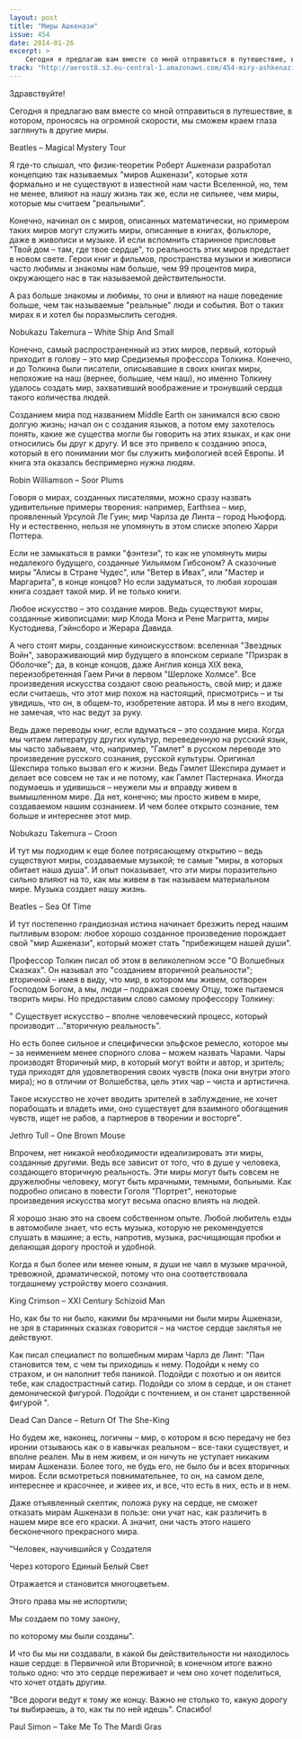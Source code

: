 ```yaml
---
layout: post
title: "Миры Ашкенази"
issue: 454
date: 2014-01-26
excerpt: >
    Сегодня я предлагаю вам вместе со мной отправиться в путешествие, в котором, проносясь на огромной скорости, мы сможем краем глаза заглянуть в другие миры.
track: "http://aerost8.s3.eu-central-1.amazonaws.com/454-miry-ashkenazi.mp3"
---
```


Здравствуйте!

Сегодня я предлагаю вам вместе со мной отправиться в путешествие, в котором, проносясь на огромной скорости, мы сможем краем глаза заглянуть в другие миры.

Beatles – Magical Mystery Tour

Я где-то слышал, что физик-теоретик Роберт Ашкенази разработал концепцию так называемых "миров Ашкенази", которые хотя формально и не существуют в известной нам части Вселенной, но, тем не менее, влияют на нашу жизнь так же, если не сильнее, чем миры, которые мы считаем "реальными".

Конечно, начинал он с миров, описанных математически, но примером таких миров могут служить миры, описанные в книгах, фольклоре, даже в живописи и музыке. И если вспомнить старинное присловье "Твой дом – там, где твое сердце", то реальность этих миров предстает в новом свете. Герои книг и фильмов, пространства музыки и живописи часто любимы и знакомы нам больше, чем 99 процентов мира, окружающего нас в так называемой действительности.

А раз больше знакомы и любимы, то они и влияют на наше поведение больше, чем так называемые "реальные" люди и события. Вот о таких мирах я и хотел бы поразмыслить сегодня.

Nobukazu Takemura – White Ship And Small

Конечно, самый распространенный из этих миров, первый, который приходит в голову – это мир Средиземья профессора Толкина. Конечно, и до Толкина были писатели, описывавшие в своих книгах миры, непохожие на наш (вернее, большие, чем наш), но именно Толкину удалось создать мир, захвативший воображение и тронувший сердца такого количества людей.

Созданием мира под названием Middle Earth он занимался всю свою долгую жизнь; начал он с создания языков, а потом ему захотелось понять, какие же существа могли бы говорить на этих языках, и как они относились бы друг к другу. И все это привело к созданию эпоса, который в его понимании мог бы служить мифологией всей Европы. И книга эта оказалсь беспримерно нужна людям.

Robin Williamson – Soor Plums

Говоря о мирах, созданных писателями, можно сразу назвать удивительные примеры творения: например, Earthsea – мир, проявленный Урсулой Ле Гуин; мир Чарлза де Линта – город Ньюфорд. Ну и естественно, нельзя не упомянуть в этом списке эпопею Харри Поттера.

Если не замыкаться в рамки "фэнтези", то как не упомянуть миры недалекого будущего, созданные Уильямом Гибсоном? А сказочные миры "Алисы в Стране Чудес", или "Ветер в Ивах", или "Мастер и Маргарита", в конце концов? Но если задуматься, то любая хорошая книга создает такой мир. И не только книги.

Любое искусство – это создание миров. Ведь существуют миры, созданные живописцами: мир Клода Монэ и Рене Магритта, миры Кустодиева, Гэйнсборо и Жерара Давида.

А чего стоят миры, созданные киноискусством: вселенная "Звездных Войн", завораживающий мир будущего в японском сериале "Призрак в Оболочке"; да, в конце концов, даже Англия конца XIX века, переизобретенная Гаем Ричи в первом "Шерлоке Холмсе". Все произведения искусства создают свою реальность, свой мир; и даже если считаешь, что этот мир похож на настоящий, присмотрись – и ты увидишь, что он, в общем-то, изобретение автора. И мы в него входим, не замечая, что нас ведут за руку.

Ведь даже переводы книг, если вдуматься – это создание мира. Когда мы читаем литературу других культур, переведенную на русский язык, мы часто забываем, что, например, "Гамлет" в русском переводе это произведение русского сознания, русской культуры. Оригинал Шекспира только вызвал его к жизни. Ведь Гамлет Шекспира думает и делает все совсем не так и не потому, как Гамлет Пастернака. Иногда подумаешь и удивишься – неужели мы и вправду живем в вымышленном мире. Да нет, конечно; мы просто живем в мире, создаваемом нашим сознанием. И чем более открыто сознание, тем больше и интереснее этот мир.

Nobukazu Takemura – Croon

И тут мы подходим к еще более потрясающему открытию – ведь существуют миры, создаваемые музыкой; те самые "миры, в которых обитает наша душа". И опыт показывает, что эти миры поразительно сильно влияют на то, как мы живем в так называем материальном мире. Музыка создает нашу жизнь.

Beatles – Sea Of Time

И тут постепенно грандиозная истина начинает брезжить перед нашим пытливым взором: любое хорошо созданное произведение порождает свой "мир Ашкенази", который может стать "прибежищем нашей души".

Профессор Толкин писал об этом в великолепном эссе "О Волшебных Сказках". Он называл это "созданием вторичной реальности"; вторичной – имея в виду, что мир, в котором мы живем, сотворен Господом Богом, а мы, люди – подражая своему Отцу, тоже пытаемся творить миры. Но предоставим слово самому профессору Толкину:

" Существует искусство – вполне человеческий процесс, который производит ..."вторичную реальность".

Но есть более сильное и специфически эльфское ремесло, которое мы – за неимением менее спорного слова – можем назвать Чарами. Чары производят Вторичный мир, в который могут войти и автор, и зритель; туда приходят для удовлетворения своих чувств (пока они внутри этого мира); но в отличии от Волшебства, цель этих чар – чиста и артистична.

Такое искусство не хочет вводить зрителей в заблуждение, не хочет порабощать и владеть ими, оно существует для взаимного обогащения чувств, ищет не рабов, а партнеров в творении и восторге".

Jethro Tull – One Brown Mouse

Впрочем, нет никакой необходимости идеализировать эти миры, созданные другими. Ведь все зависит от того, что в душе у человека, создающего вторичную реальность. Эти миры могут быть совсем не дружелюбны человеку, могут быть мрачными, темными, больными. Как подробно описано в повести Гоголя "Портрет", некоторые произведения искусства могут весьма опасно влиять на людей.

Я хорошо знаю это на своем собственном опыте. Любой любитель езды в автомобиле знает, что есть музыка, которую не рекомендуется слушать в машине; а есть, напротив, музыка, расчищающая пробки и делающая дорогу простой и удобной.

Когда я был более или менее юным, я души не чаял в музыке мрачной, тревожной, драматической, потому что она соответствовала тогдашнему устройству моего сознания.

King Crimson – XXI Century Schizoid Man

Но, как бы то ни было, какими бы мрачными ни были миры Ашкенази, не зря в старинных сказках говорится – на чистое сердце заклятья не действуют.

Как писал специалист по волшебным мирам Чарлз де Линт: "Пан становится тем, с чем ты приходишь к нему. Подойди к нему со страхом, и он наполнит тебя паникой. Подойди с похотью и он явится тебе, как сладострастный сатир. Подойди со злом в сердце, и он станет демонической фигурой. Подойди с почтением, и он станет царственной фигурой ".

Dead Can Dance – Return Of The She-King

Но будем же, наконец, логичны – мир, о котором я всю передачу не без иронии отзываюсь как о в кавычках реальном – все-таки существует, и вполне реален. Мы в нем живем, и он ничуть не уступает никаким мирам Ашкенази. Более того, не будь его, не было бы и всех вторичных миров. Если всмотреться повнимательнее, то он, на самом деле, интереснее и красочнее, и живее их, и все, что есть в них, есть и в нем.

Даже отъявленный скептик, положа руку на сердце, не сможет отказать мирам Ашкенази в пользе: они учат нас, как различить в нашем мире все его краски. А значит, они часть этого нашего бесконечного прекрасного мира.

"Человек, научившийся у Создателя

Через которого Единый Белый Свет

Отражается и становится многоцветьем.

Этого права мы не испортили;

Мы создаем по тому закону,

по которому мы были созданы".

И что бы мы ни создавали, в какой бы действительности ни находилось наше сердце: в Первичной или Вторичной; в конечном итоге важно только одно: что это сердце переживает и чем оно хочет поделиться, что хочет отдать другим.

"Все дороги ведут к тому же концу. Важно не столько то, какую дорогу ты выбираешь, а то, как ты по ней идешь". Спасибо!

Paul Simon – Take Me To The Mardi Gras
